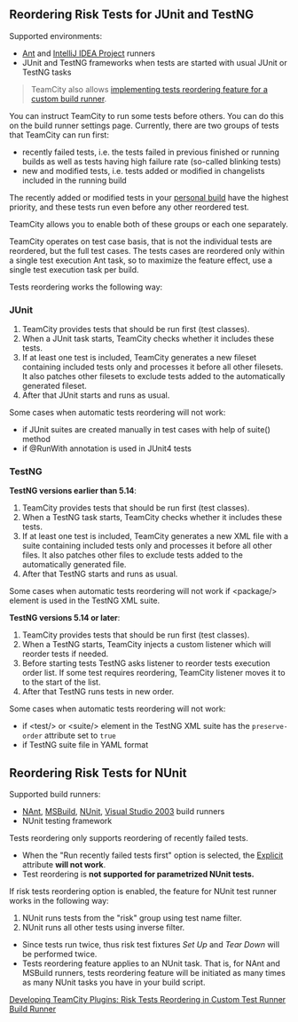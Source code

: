 [//]: # (title: Running Risk Group Tests First)
[//]: # (auxiliary-id: Running Risk Group Tests First)

<anchor name="testReorderingJUnitAndTestNG"/>

## Reordering Risk Tests for JUnit and TestNG
[//]: # (AltHead: testReorderingJUnitAndTestNG)

Supported environments:
* [Ant](ant.md) and [IntelliJ IDEA Project](intellij-idea-project.md) runners
* JUnit and TestNG frameworks when tests are started with usual JUnit or TestNG tasks

>TeamCity also allows [implementing tests reordering feature for a custom build runner](https://plugins.jetbrains.com/docs/teamcity/risk-tests-reordering-in-custom-test-runner.html).

You can instruct TeamCity to run some tests before others. You can do this on the build runner settings page. Currently, there are two groups of tests that TeamCity can run first:
* recently failed tests, i.e. the tests failed in previous finished or running builds as well as tests having high failure rate (so-called blinking tests)
* new and modified tests, i.e. tests added or modified in changelists included in the running build

<note>

The recently added or modified tests in your [personal build](personal-build.md) have the highest priority, and these tests run even before any other reordered test.
</note>

TeamCity allows you to enable both of these groups or each one separately.

TeamCity operates on test case basis, that is not the individual tests are reordered, but the full test cases. The tests cases are reordered only within a single test execution Ant task, so to maximize the feature effect, use a single test execution task per build.

Tests reordering works the following way:

### JUnit

1. TeamCity provides tests that should be run first (test classes).
2. When a JUnit task starts, TeamCity checks whether it includes these tests.
3. If at least one test is included, TeamCity generates a new fileset containing included tests only and processes it before all other filesets. It also patches other filesets to exclude tests added to the automatically generated fileset.
4. After that JUnit starts and runs as usual.

<note>

Some cases when automatic tests reordering will not work:
* if JUnit suites are created manually in test cases with help of suite() method
* if @RunWith annotation is used in JUnit4 tests
</note>

### TestNG

__TestNG versions earlier than 5.14__:
1. TeamCity provides tests that should be run first (test classes).
2. When a TestNG task starts, TeamCity checks whether it includes these tests.
3. If at least one test is included, TeamCity generates a new XML file with a suite containing included tests only and processes it before all other files. It also patches other files to exclude tests added to the automatically generated file.
4. After that TestNG starts and runs as usual.

<note>Some cases when automatic tests reordering will not work
if &lt;package/&gt; element is used in the TestNG XML suite.
</note>

__TestNG versions 5.14 or later__:
1. TeamCity provides tests that should be run first (test classes).
2. When a TestNG starts, TeamCity injects a custom listener which will reorder tests if needed.
3. Before starting tests TestNG asks listener to reorder tests execution order list. If some test requires reordering, TeamCity listener moves it to to the start of the list.
4. After that TestNG runs tests in new order.

<note>

Some cases when automatic tests reordering will not work:
* if &lt;test/&gt; or &lt;suite/&gt; element in the TestNG XML suite has the `preserve-order` attribute set to `true`
* if TestNG suite file in YAML format
</note>

<anchor name="testReorderingForNUnit"/>

## Reordering Risk Tests for NUnit
[//]: # (AltHead: testReorderingForNUnit)

Supported build runners:
* [NAnt](nant.md), [MSBuild](msbuild.md), [NUnit](nunit.md), [Visual Studio 2003](visual-studio-2003.md) build runners
* NUnit testing framework

Tests reordering only supports reordering of recently failed tests. 

<note>

* When the "Run recently failed tests first" option is selected, the [Explicit](https://github.com/nunit/docs/wiki/Explicit-Attribute) attribute __will not work__.
* Test reordering is __not supported for parametrized NUnit tests.__
</note>

If risk tests reordering option is enabled, the feature for NUnit test runner works in the following way:
1. NUnit runs tests from the "risk" group using test name filter.
2. NUnit runs all other tests using inverse filter.

<note>

* Since tests run twice, thus risk test fixtures _Set Up_ and _Tear Down_ will be performed twice.
* Tests reordering feature applies to an NUnit task. That is, for NAnt and MSBuild runners, tests reordering feature will be initiated as many times as many NUnit tasks you have in your build script.
</note>

<seealso>
        <category ref="external">
            <a href="https://plugins.jetbrains.com/docs/teamcity/risk-tests-reordering-in-custom-test-runner.html">Developing TeamCity Plugins: Risk Tests Reordering in Custom Test Runner</a>
        </category>
        <category ref="admin-guide">
            <a href="build-runner.md">Build Runner</a>
        </category>
</seealso>